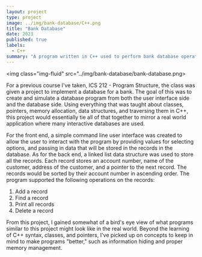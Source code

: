 ```yaml
---
layout: project
type: project
image: ../img/bank-database/C++.png
title: "Bank Database"
date: 2023
published: true
labels:
  - C++
summary: "A program written in C++ used to perform bank database operations such as storing, viewing, or removing bank records."
---
```


<img class="img-fluid" src="../img/bank-database/bank-database.png>

For a previous course I've taken, ICS 212 - Program Structure, the class was given a project to implement a database for a bank. The goal of this was to create and simulate a database program from both the user interface side and the database side. Using everything that was taught about classes, pointers, memory allocation, data structures, and traversing them in C++, this project would essentially tie all of that together to mirror a real world application where many interactive databases are used.

For the front end, a simple command line user interface was created to allow the user to interact with the program by providing values for selecting options, and passing in data that will be stored in the records in the database. As for the back end, a linked list data structure was used to store all the records. Each record stores an account number, name of the customer, address of the customer, and a pointer to the next record. The records would be sorted by their account number in ascending order. The program supported the following operations on the records:
<ol>
    <li>Add a record</li>
    <li>Find a record</li>
    <li>Print all records</li>
    <li>Delete a record</li>
</ol>

From this project, I gained somewhat of a bird's eye view of what programs similar to this project might look like in the real world. Beyond the learning of C++ syntax, classes, and pointers, I've picked up on concepts to keep in mind to make programs "better," such as information hiding and proper memory management.